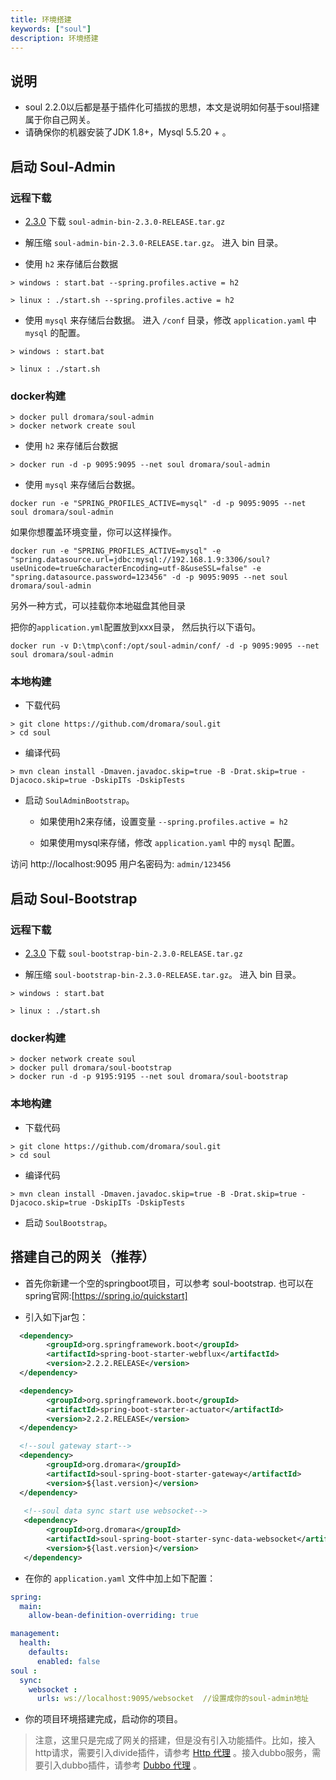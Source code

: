 ```yaml
---
title: 环境搭建
keywords: ["soul"]
description: 环境搭建
---
```


## 说明

* soul 2.2.0以后都是基于插件化可插拔的思想，本文是说明如何基于soul搭建属于你自己网关。
* 请确保你的机器安装了JDK 1.8+，Mysql 5.5.20 + 。

## 启动 Soul-Admin

### 远程下载

* [2.3.0](https://github.com/dromara/soul/releases/tag/2.3.0) 下载 `soul-admin-bin-2.3.0-RELEASE.tar.gz`

* 解压缩 `soul-admin-bin-2.3.0-RELEASE.tar.gz`。 进入 bin 目录。

* 使用 `h2` 来存储后台数据

```
> windows : start.bat --spring.profiles.active = h2

> linux : ./start.sh --spring.profiles.active = h2
```

* 使用 `mysql` 来存储后台数据。 进入 `/conf` 目录，修改 `application.yaml` 中`mysql` 的配置。

```
> windows : start.bat 

> linux : ./start.sh 
```

### docker构建

```
> docker pull dromara/soul-admin
> docker network create soul
```

* 使用 `h2` 来存储后台数据
```
> docker run -d -p 9095:9095 --net soul dromara/soul-admin
```

* 使用 `mysql` 来存储后台数据。

```
docker run -e "SPRING_PROFILES_ACTIVE=mysql" -d -p 9095:9095 --net soul dromara/soul-admin
```

如果你想覆盖环境变量，你可以这样操作。

```
docker run -e "SPRING_PROFILES_ACTIVE=mysql" -e "spring.datasource.url=jdbc:mysql://192.168.1.9:3306/soul?useUnicode=true&characterEncoding=utf-8&useSSL=false" -e "spring.datasource.password=123456" -d -p 9095:9095 --net soul dromara/soul-admin
```

另外一种方式，可以挂载你本地磁盘其他目录

把你的`application.yml`配置放到xxx目录， 然后执行以下语句。

```
docker run -v D:\tmp\conf:/opt/soul-admin/conf/ -d -p 9095:9095 --net soul dromara/soul-admin
```

### 本地构建

* 下载代码
```
> git clone https://github.com/dromara/soul.git
> cd soul
```

* 编译代码
```
> mvn clean install -Dmaven.javadoc.skip=true -B -Drat.skip=true -Djacoco.skip=true -DskipITs -DskipTests
```

* 启动 `SoulAdminBootstrap`。 

   * 如果使用h2来存储，设置变量 `--spring.profiles.active = h2`
   
   * 如果使用mysql来存储，修改 `application.yaml` 中的 `mysql` 配置。
   

访问 http://localhost:9095   用户名密码为: `admin/123456`


## 启动 Soul-Bootstrap

### 远程下载

* [2.3.0](https://github.com/dromara/soul/releases/tag/2.3.0) 下载 `soul-bootstrap-bin-2.3.0-RELEASE.tar.gz`

* 解压缩 `soul-bootstrap-bin-2.3.0-RELEASE.tar.gz`。 进入 bin 目录。

```
> windows : start.bat 

> linux : ./start.sh 
```

### docker构建

```
> docker network create soul
> docker pull dromara/soul-bootstrap
> docker run -d -p 9195:9195 --net soul dromara/soul-bootstrap
```

### 本地构建

* 下载代码
```
> git clone https://github.com/dromara/soul.git
> cd soul
```

* 编译代码
```
> mvn clean install -Dmaven.javadoc.skip=true -B -Drat.skip=true -Djacoco.skip=true -DskipITs -DskipTests
```

* 启动 `SoulBootstrap`。 

## 搭建自己的网关（推荐）

* 首先你新建一个空的springboot项目，可以参考 soul-bootstrap. 也可以在spring官网:[https://spring.io/quickstart]

* 引入如下jar包：

```xml
  <dependency>
        <groupId>org.springframework.boot</groupId>
        <artifactId>spring-boot-starter-webflux</artifactId>
        <version>2.2.2.RELEASE</version>
  </dependency>

  <dependency>
        <groupId>org.springframework.boot</groupId>
        <artifactId>spring-boot-starter-actuator</artifactId>
        <version>2.2.2.RELEASE</version>
  </dependency>

  <!--soul gateway start-->
  <dependency>
        <groupId>org.dromara</groupId>
        <artifactId>soul-spring-boot-starter-gateway</artifactId>
        <version>${last.version}</version>
  </dependency>
  
   <!--soul data sync start use websocket-->
   <dependency>
        <groupId>org.dromara</groupId>
        <artifactId>soul-spring-boot-starter-sync-data-websocket</artifactId>
        <version>${last.version}</version>
   </dependency>
```
* 在你的 `application.yaml` 文件中加上如下配置：

```yaml
spring:
  main:
    allow-bean-definition-overriding: true

management:
  health:
    defaults:
      enabled: false
soul :
  sync:
    websocket :
      urls: ws://localhost:9095/websocket  //设置成你的soul-admin地址
```
* 你的项目环境搭建完成，启动你的项目。

> 注意，这里只是完成了网关的搭建，但是没有引入功能插件。比如，接入http请求，需要引入divide插件，请参考 [Http 代理](https://shenyu.apache.org/zh/projects/shenyu-2.3.0/http-proxy/) 。接入dubbo服务，需要引入dubbo插件，请参考 [Dubbo 代理](https://shenyu.apache.org/zh/projects/shenyu-2.3.0/dubbo-proxy/) 。








